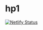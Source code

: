 # hp1
[![Netlify Status](https://api.netlify.com/api/v1/badges/5055c1e7-9571-406f-aefc-07d9a0610ce7/deploy-status)](https://app.netlify.com/sites/genuine-fenglisu-142795/deploys)
